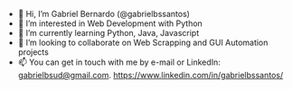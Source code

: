 - 👋 Hi, I’m Gabriel Bernardo (@gabrielbssantos)
- 👀 I’m interested in Web Development with Python
- 🌱 I’m currently learning Python, Java, Javascript
- 💞️ I’m looking to collaborate on Web Scrapping and GUI Automation projects
- 📫 You can get in touch with me by e-mail or LinkedIn:  
     gabrielbsud@gmail.com. 
     https://www.linkedin.com/in/gabrielbssantos/

<!---
gabrielbssantos/gabrielbssantos is a ✨ special ✨ repository because its `README.md` (this file) appears on your GitHub profile.
You can click the Preview link to take a look at your changes.
--->
